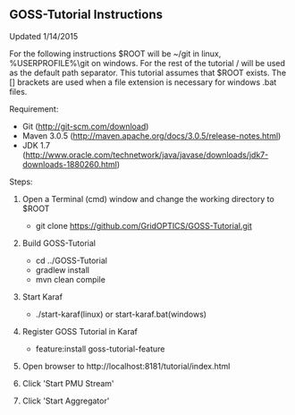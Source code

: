 ## GOSS-Tutorial Instructions

Updated 1/14/2015

For the following instructions $ROOT will be ~/git in linux, %USERPROFILE%\git on windows.  For the rest of the tutorial / will be used as the default path separator.  This tutorial assumes that $ROOT exists.  The [] brackets are used when a file extension is necessary for windows .bat files.

Requirement:
* Git (http://git-scm.com/download)
* Maven 3.0.5 (http://maven.apache.org/docs/3.0.5/release-notes.html)
* JDK 1.7 (http://www.oracle.com/technetwork/java/javase/downloads/jdk7-downloads-1880260.html)

Steps:

1. Open a Terminal (cmd) window and change the working directory to $ROOT
	* git clone https://github.com/GridOPTICS/GOSS-Tutorial.git

2. Build GOSS-Tutorial
	* cd ../GOSS-Tutorial
	* gradlew install
	* mvn clean compile
	
3. Start Karaf
	* ./start-karaf(linux)   or  start-karaf.bat(windows)
	
4. Register GOSS Tutorial in Karaf
	* feature:install goss-tutorial-feature 

5. Open browser to http://localhost:8181/tutorial/index.html

6. Click 'Start PMU Stream'

7. Click 'Start Aggregator'
 

